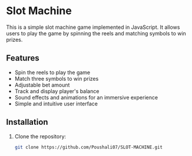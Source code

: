 # Slot Machine

This is a simple slot machine game implemented in JavaScript. It allows users to play the game by spinning the reels and matching symbols to win prizes.



## Features

- Spin the reels to play the game
- Match three symbols to win prizes
- Adjustable bet amount
- Track and display player's balance
- Sound effects and animations for an immersive experience
- Simple and intuitive user interface

## Installation

1. Clone the repository:

   ```bash
   git clone https://github.com/Poushali07/SLOT-MACHINE.git
